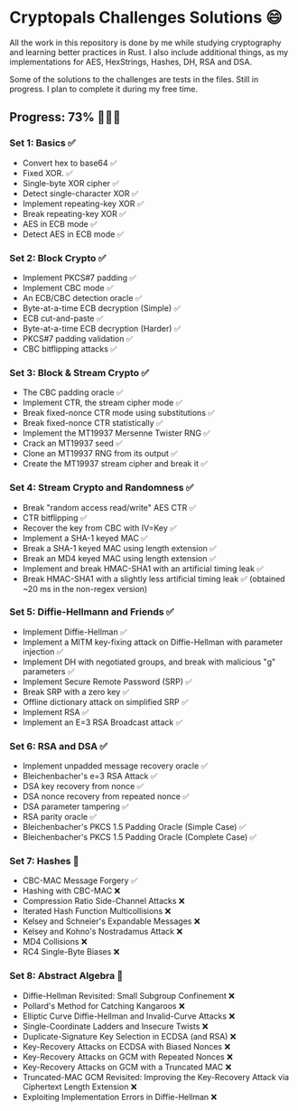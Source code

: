 # Cryptopals Challenges Solutions 😄
All the work in this repository is done by me while studying cryptography and learning better practices in Rust. I also include additional things, as my implementations for AES, HexStrings, Hashes, DH, RSA and DSA.

Some of the solutions to the challenges are tests in the files. Still in progress. I plan to complete it during my free time.

## Progress: 73% 🚀🚀🚀

### Set 1: Basics ✅
  - Convert hex to base64 ✅
  - Fixed XOR. ✅
  - Single-byte XOR cipher ✅
  - Detect single-character XOR ✅
  - Implement repeating-key XOR ✅
  - Break repeating-key XOR ✅
  - AES in ECB mode ✅
  - Detect AES in ECB mode ✅

### Set 2: Block Crypto ✅
  - Implement PKCS#7 padding ✅
  - Implement CBC mode ✅
  - An ECB/CBC detection oracle ✅
  - Byte-at-a-time ECB decryption (Simple) ✅
  - ECB cut-and-paste ✅
  - Byte-at-a-time ECB decryption (Harder) ✅
  - PKCS#7 padding validation ✅
  - CBC bitflipping attacks ✅

### Set 3: Block & Stream Crypto ✅
  - The CBC padding oracle ✅
  - Implement CTR, the stream cipher mode ✅
  - Break fixed-nonce CTR mode using substitutions ✅
  - Break fixed-nonce CTR statistically ✅
  - Implement the MT19937 Mersenne Twister RNG ✅
  - Crack an MT19937 seed ✅
  - Clone an MT19937 RNG from its output ✅
  - Create the MT19937 stream cipher and break it ✅

### Set 4: Stream Crypto and Randomness ✅
  - Break "random access read/write" AES CTR ✅
  - CTR bitflipping ✅
  - Recover the key from CBC with IV=Key ✅
  - Implement a SHA-1 keyed MAC ✅
  - Break a SHA-1 keyed MAC using length extension ✅
  - Break an MD4 keyed MAC using length extension ✅
  - Implement and break HMAC-SHA1 with an artificial timing leak ✅
  - Break HMAC-SHA1 with a slightly less artificial timing leak ✅  (obtained ~20 ms in the non-regex version)

### Set 5: Diffie-Hellmann and Friends ✅
  - Implement Diffie-Hellman ✅
  - Implement a MITM key-fixing attack on Diffie-Hellman with parameter injection ✅
  - Implement DH with negotiated groups, and break with malicious "g" parameters ✅
  - Implement Secure Remote Password (SRP) ✅
  - Break SRP with a zero key ✅
  - Offline dictionary attack on simplified SRP ✅
  - Implement RSA ✅
  - Implement an E=3 RSA Broadcast attack ✅

### Set 6: RSA and DSA ✅
  - Implement unpadded message recovery oracle ✅
  - Bleichenbacher's e=3 RSA Attack ✅
  - DSA key recovery from nonce ✅
  - DSA nonce recovery from repeated nonce ✅
  - DSA parameter tampering ✅
  - RSA parity oracle  ✅
  - Bleichenbacher's PKCS 1.5 Padding Oracle (Simple Case) ✅
  - Bleichenbacher's PKCS 1.5 Padding Oracle (Complete Case) ✅

### Set 7: Hashes 🚩
  - CBC-MAC Message Forgery ✅
  - Hashing with CBC-MAC ❌
  - Compression Ratio Side-Channel Attacks ❌
  - Iterated Hash Function Multicollisions ❌
  - Kelsey and Schneier's Expandable Messages ❌
  - Kelsey and Kohno's Nostradamus Attack ❌
  - MD4 Collisions ❌
  - RC4 Single-Byte Biases ❌

### Set 8: Abstract Algebra 🚩
  - Diffie-Hellman Revisited: Small Subgroup Confinement ❌
  - Pollard's Method for Catching Kangaroos ❌
  - Elliptic Curve Diffie-Hellman and Invalid-Curve Attacks ❌
  - Single-Coordinate Ladders and Insecure Twists ❌
  - Duplicate-Signature Key Selection in ECDSA (and RSA) ❌
  - Key-Recovery Attacks on ECDSA with Biased Nonces ❌
  - Key-Recovery Attacks on GCM with Repeated Nonces ❌
  - Key-Recovery Attacks on GCM with a Truncated MAC ❌
  - Truncated-MAC GCM Revisited: Improving the Key-Recovery  Attack via Ciphertext Length Extension ❌
  - Exploiting Implementation Errors in Diffie-Hellman ❌
